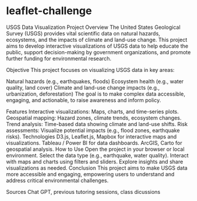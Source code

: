 # leaflet-challenge
USGS Data Visualization Project
Overview
The United States Geological Survey (USGS) provides vital scientific data on natural hazards, ecosystems, and the impacts of climate and land-use change. This project aims to develop interactive visualizations of USGS data to help educate the public, support decision-making by government organizations, and promote further funding for environmental research.

Objective
This project focuses on visualizing USGS data in key areas:

Natural hazards (e.g., earthquakes, floods)
Ecosystem health (e.g., water quality, land cover)
Climate and land-use change impacts (e.g., urbanization, deforestation)
The goal is to make complex data accessible, engaging, and actionable, to raise awareness and inform policy.

Features
Interactive visualizations: Maps, charts, and time-series plots.
Geospatial mapping: Hazard zones, climate trends, ecosystem changes.
Trend analysis: Time-based data showing climate and land-use shifts.
Risk assessments: Visualize potential impacts (e.g., flood zones, earthquake risks).
Technologies
D3.js, Leaflet.js, Mapbox for interactive maps and visualizations.
Tableau / Power BI for data dashboards.
ArcGIS, Carto for geospatial analysis.
How to Use
Open the project in your browser or local environment.
Select the data type (e.g., earthquake, water quality).
Interact with maps and charts using filters and sliders.
Explore insights and share visualizations as needed.
Conclusion
This project aims to make USGS data more accessible and engaging, empowering users to understand and address critical environmental challenges.

Sources
Chat GPT, previous tutoring sessions, class dicussions 
